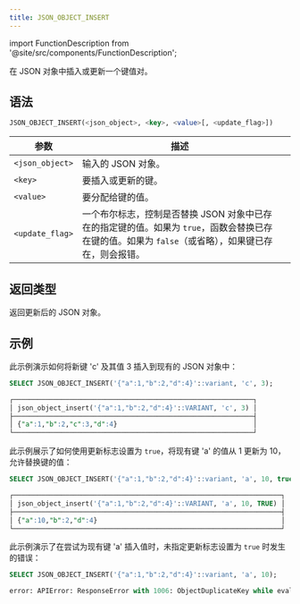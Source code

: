 ```yaml
---
title: JSON_OBJECT_INSERT
---
```

import FunctionDescription from '@site/src/components/FunctionDescription';

<FunctionDescription description="引入或更新: v1.2.647"/>

在 JSON 对象中插入或更新一个键值对。

## 语法

```sql
JSON_OBJECT_INSERT(<json_object>, <key>, <value>[, <update_flag>])
```

| 参数                | 描述                                                                                                                                                                                                                                          |   |
|---------------------|------------------------------------------------------------------------------------------------------------------------------------------------------------------------------------------------------------------------------------------------------|---|
| `<json_object>`     | 输入的 JSON 对象。                                                                                                                                                                                                                               |   |
| `<key>`             | 要插入或更新的键。                                                                                                                                                                                                                   |   |
| `<value>`           | 要分配给键的值。                                                                                                                                                                                                                      |   |
| `<update_flag>` | 一个布尔标志，控制是否替换 JSON 对象中已存在的指定键的值。如果为 `true`，函数会替换已存在键的值。如果为 `false`（或省略），如果键已存在，则会报错。 |   |

## 返回类型

返回更新后的 JSON 对象。

## 示例

此示例演示如何将新键 'c' 及其值 3 插入到现有的 JSON 对象中：

```sql
SELECT JSON_OBJECT_INSERT('{"a":1,"b":2,"d":4}'::variant, 'c', 3);

┌────────────────────────────────────────────────────────────┐
│ json_object_insert('{"a":1,"b":2,"d":4}'::VARIANT, 'c', 3) │
├────────────────────────────────────────────────────────────┤
│ {"a":1,"b":2,"c":3,"d":4}                                  │
└────────────────────────────────────────────────────────────┘
```

此示例展示了如何使用更新标志设置为 `true`，将现有键 'a' 的值从 1 更新为 10，允许替换键的值：

```sql
SELECT JSON_OBJECT_INSERT('{"a":1,"b":2,"d":4}'::variant, 'a', 10, true);

┌───────────────────────────────────────────────────────────────────┐
│ json_object_insert('{"a":1,"b":2,"d":4}'::VARIANT, 'a', 10, TRUE) │
├───────────────────────────────────────────────────────────────────┤
│ {"a":10,"b":2,"d":4}                                              │
└───────────────────────────────────────────────────────────────────┘
```

此示例演示了在尝试为现有键 'a' 插入值时，未指定更新标志设置为 `true` 时发生的错误：

```sql
SELECT JSON_OBJECT_INSERT('{"a":1,"b":2,"d":4}'::variant, 'a', 10);

error: APIError: ResponseError with 1006: ObjectDuplicateKey while evaluating function `json_object_insert('{"a":1,"b":2,"d":4}', 'a', 10)` in expr `json_object_insert('{"a":1,"b":2,"d":4}', 'a', 10)`
```
